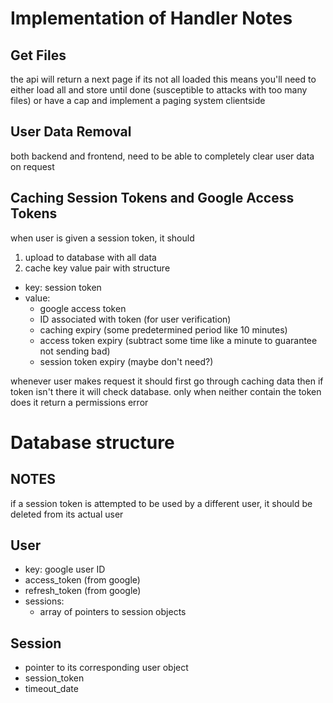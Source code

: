 
# Implementation of Handler Notes

## Get Files
the api will return a next page if its not all loaded
this means you'll need to either load all and store until
done (susceptible to attacks with too many files) or
have a cap and implement a paging system clientside

## User Data Removal
both backend and frontend, need to be able to 
completely clear user data on request

## Caching Session Tokens and Google Access Tokens
when user is given a session token, it should 
1. upload to database with all data
2. cache key value pair with structure
  - key: session token
  - value:
    - google access token
    - ID associated with token (for user verification)
    - caching expiry (some predetermined period like 10 minutes)
    - access token expiry (subtract some time like a minute to guarantee not sending bad)
    - session token expiry (maybe don't need?)

whenever user makes request it should first go through caching data then if token isn't there
it will check database. only when neither contain the token does it return a permissions error

# Database structure

## NOTES
if a session token is attempted to be used
by a different user, it should be deleted from
its actual user

## User
- key: google user ID
- access_token (from google)
- refresh_token (from google)
- sessions:
  - array of pointers to session objects

## Session
- pointer to its corresponding user object
- session_token
- timeout_date



